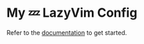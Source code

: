 # My 💤 LazyVim Config

Refer to the [documentation](https://lazyvim.github.io/installation) to get started.
